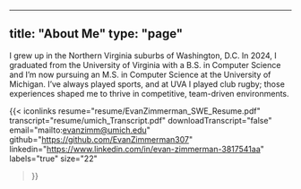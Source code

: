 
---
title: "About Me"
type: "page"
---
I grew up in the Northern Virginia suburbs of Washington, D.C. In 2024, I graduated from the University of Virginia with a B.S. in Computer Science and I’m now pursuing an M.S. in Computer Science at the University of Michigan. I’ve always played sports, and at UVA I played club rugby; those experiences shaped me to thrive in competitive, team-driven environments.


{{< iconlinks
  resume="resume/EvanZimmerman_SWE_Resume.pdf"
  transcript="resume/umich_Transcript.pdf"
  downloadTranscript="false"
  email="mailto:evanzimm@umich.edu"
  github="https://github.com/EvanZimmerman307"
  linkedin="https://www.linkedin.com/in/evan-zimmerman-3817541aa"
  labels="true"
  size="22"
>}}

